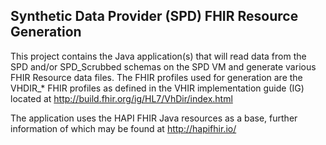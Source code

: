 <h2>Synthetic Data Provider (SPD) FHIR Resource Generation</h2>

This project contains the Java application(s) that will read data from the SPD and/or SPD_Scrubbed schemas on  the SPD VM and generate
various FHIR Resource data files.  The FHIR profiles used for generation are the VHDIR_* FHIR profiles as defined in the VHIR implementation 
guide (IG) located at http://build.fhir.org/ig/HL7/VhDir/index.html

The application uses the HAPI FHIR Java resources as a base, further information of which may be found at http://hapifhir.io/


